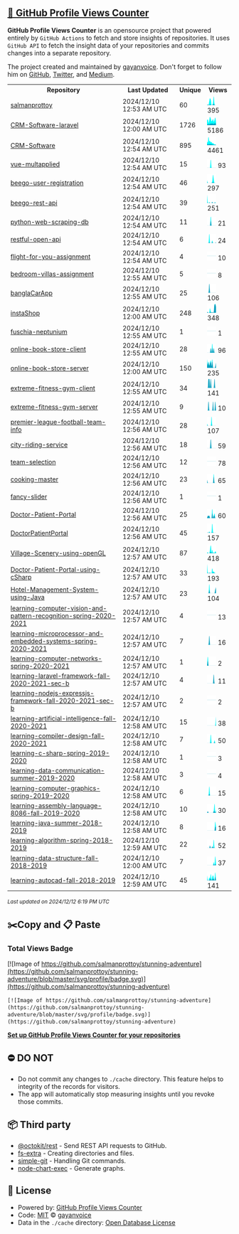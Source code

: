 ## [🚀 GitHub Profile Views Counter](https://github.com/gayanvoice/github-profile-views-counter)
**GitHub Profile Views Counter** is an opensource project that powered entirely by  `GitHub Actions` to fetch and store insights of repositories.
It uses `GitHub API` to fetch the insight data of your repositories and commits changes into a separate repository.

The project created and maintained by [gayanvoice](https://github.com/gayanvoice). Don't forget to follow him on [GitHub](https://github.com/gayanvoice), [Twitter](https://twitter.com/gayanvoice), and [Medium](https://gayanvoice.medium.com/).

<table>
	<tr>
		<th>
			Repository
		</th>
		<th>
			Last Updated
		</th>
		<th>
			Unique
		</th>
		<th>
			Views
		</th>
	</tr>
	<tr>
		<td>
			<a href="https://github.com/salmanprottoy/stunning-adventure/tree/master/readme/334512520/year.md">
				salmanprottoy
			</a>
		</td>
		<td>
			2024/12/10 12:53 AM UTC
		</td>
		<td>
			60
		</td>
		<td>
			<img alt="Response time graph" src="https://github.com/salmanprottoy/stunning-adventure/raw/master/graph/334512520/small/year.png" height="20"> 395
		</td>
	</tr>
	<tr>
		<td>
			<a href="https://github.com/salmanprottoy/stunning-adventure/tree/master/readme/318471396/year.md">
				CRM-Software-laravel
			</a>
		</td>
		<td>
			2024/12/10 12:00 AM UTC
		</td>
		<td>
			1726
		</td>
		<td>
			<img alt="Response time graph" src="https://github.com/salmanprottoy/stunning-adventure/raw/master/graph/318471396/small/year.png" height="20"> 5186
		</td>
	</tr>
	<tr>
		<td>
			<a href="https://github.com/salmanprottoy/stunning-adventure/tree/master/readme/307448074/year.md">
				CRM-Software
			</a>
		</td>
		<td>
			2024/12/10 12:54 AM UTC
		</td>
		<td>
			895
		</td>
		<td>
			<img alt="Response time graph" src="https://github.com/salmanprottoy/stunning-adventure/raw/master/graph/307448074/small/year.png" height="20"> 4461
		</td>
	</tr>
	<tr>
		<td>
			<a href="https://github.com/salmanprottoy/stunning-adventure/tree/master/readme/442078930/year.md">
				vue-multapplied
			</a>
		</td>
		<td>
			2024/12/10 12:54 AM UTC
		</td>
		<td>
			15
		</td>
		<td>
			<img alt="Response time graph" src="https://github.com/salmanprottoy/stunning-adventure/raw/master/graph/442078930/small/year.png" height="20"> 93
		</td>
	</tr>
	<tr>
		<td>
			<a href="https://github.com/salmanprottoy/stunning-adventure/tree/master/readme/438525283/year.md">
				beego-user-registration
			</a>
		</td>
		<td>
			2024/12/10 12:54 AM UTC
		</td>
		<td>
			46
		</td>
		<td>
			<img alt="Response time graph" src="https://github.com/salmanprottoy/stunning-adventure/raw/master/graph/438525283/small/year.png" height="20"> 297
		</td>
	</tr>
	<tr>
		<td>
			<a href="https://github.com/salmanprottoy/stunning-adventure/tree/master/readme/438520124/year.md">
				beego-rest-api
			</a>
		</td>
		<td>
			2024/12/10 12:54 AM UTC
		</td>
		<td>
			39
		</td>
		<td>
			<img alt="Response time graph" src="https://github.com/salmanprottoy/stunning-adventure/raw/master/graph/438520124/small/year.png" height="20"> 251
		</td>
	</tr>
	<tr>
		<td>
			<a href="https://github.com/salmanprottoy/stunning-adventure/tree/master/readme/435458153/year.md">
				python-web-scraping-db
			</a>
		</td>
		<td>
			2024/12/10 12:54 AM UTC
		</td>
		<td>
			11
		</td>
		<td>
			<img alt="Response time graph" src="https://github.com/salmanprottoy/stunning-adventure/raw/master/graph/435458153/small/year.png" height="20"> 21
		</td>
	</tr>
	<tr>
		<td>
			<a href="https://github.com/salmanprottoy/stunning-adventure/tree/master/readme/436239656/year.md">
				restful-open-api
			</a>
		</td>
		<td>
			2024/12/10 12:54 AM UTC
		</td>
		<td>
			6
		</td>
		<td>
			<img alt="Response time graph" src="https://github.com/salmanprottoy/stunning-adventure/raw/master/graph/436239656/small/year.png" height="20"> 24
		</td>
	</tr>
	<tr>
		<td>
			<a href="https://github.com/salmanprottoy/stunning-adventure/tree/master/readme/433806312/year.md">
				flight-for-you-assignment
			</a>
		</td>
		<td>
			2024/12/10 12:54 AM UTC
		</td>
		<td>
			4
		</td>
		<td>
			<img alt="Response time graph" src="https://github.com/salmanprottoy/stunning-adventure/raw/master/graph/433806312/small/year.png" height="20"> 10
		</td>
	</tr>
	<tr>
		<td>
			<a href="https://github.com/salmanprottoy/stunning-adventure/tree/master/readme/432113972/year.md">
				bedroom-villas-assignment
			</a>
		</td>
		<td>
			2024/12/10 12:55 AM UTC
		</td>
		<td>
			5
		</td>
		<td>
			<img alt="Response time graph" src="https://github.com/salmanprottoy/stunning-adventure/raw/master/graph/432113972/small/year.png" height="20"> 8
		</td>
	</tr>
	<tr>
		<td>
			<a href="https://github.com/salmanprottoy/stunning-adventure/tree/master/readme/373547823/year.md">
				banglaCarApp
			</a>
		</td>
		<td>
			2024/12/10 12:55 AM UTC
		</td>
		<td>
			25
		</td>
		<td>
			<img alt="Response time graph" src="https://github.com/salmanprottoy/stunning-adventure/raw/master/graph/373547823/small/year.png" height="20"> 106
		</td>
	</tr>
	<tr>
		<td>
			<a href="https://github.com/salmanprottoy/stunning-adventure/tree/master/readme/373232455/year.md">
				instaShop
			</a>
		</td>
		<td>
			2024/12/10 12:00 AM UTC
		</td>
		<td>
			248
		</td>
		<td>
			<img alt="Response time graph" src="https://github.com/salmanprottoy/stunning-adventure/raw/master/graph/373232455/small/year.png" height="20"> 348
		</td>
	</tr>
	<tr>
		<td>
			<a href="https://github.com/salmanprottoy/stunning-adventure/tree/master/readme/375108533/year.md">
				fuschia-neptunium
			</a>
		</td>
		<td>
			2024/12/10 12:55 AM UTC
		</td>
		<td>
			1
		</td>
		<td>
			<img alt="Response time graph" src="https://github.com/salmanprottoy/stunning-adventure/raw/master/graph/375108533/small/year.png" height="20"> 1
		</td>
	</tr>
	<tr>
		<td>
			<a href="https://github.com/salmanprottoy/stunning-adventure/tree/master/readme/361479541/year.md">
				online-book-store-client
			</a>
		</td>
		<td>
			2024/12/10 12:55 AM UTC
		</td>
		<td>
			28
		</td>
		<td>
			<img alt="Response time graph" src="https://github.com/salmanprottoy/stunning-adventure/raw/master/graph/361479541/small/year.png" height="20"> 96
		</td>
	</tr>
	<tr>
		<td>
			<a href="https://github.com/salmanprottoy/stunning-adventure/tree/master/readme/361480079/year.md">
				online-book-store-server
			</a>
		</td>
		<td>
			2024/12/10 12:00 AM UTC
		</td>
		<td>
			150
		</td>
		<td>
			<img alt="Response time graph" src="https://github.com/salmanprottoy/stunning-adventure/raw/master/graph/361480079/small/year.png" height="20"> 235
		</td>
	</tr>
	<tr>
		<td>
			<a href="https://github.com/salmanprottoy/stunning-adventure/tree/master/readme/361480658/year.md">
				extreme-fitness-gym-client
			</a>
		</td>
		<td>
			2024/12/10 12:55 AM UTC
		</td>
		<td>
			34
		</td>
		<td>
			<img alt="Response time graph" src="https://github.com/salmanprottoy/stunning-adventure/raw/master/graph/361480658/small/year.png" height="20"> 141
		</td>
	</tr>
	<tr>
		<td>
			<a href="https://github.com/salmanprottoy/stunning-adventure/tree/master/readme/361481277/year.md">
				extreme-fitness-gym-server
			</a>
		</td>
		<td>
			2024/12/10 12:55 AM UTC
		</td>
		<td>
			9
		</td>
		<td>
			<img alt="Response time graph" src="https://github.com/salmanprottoy/stunning-adventure/raw/master/graph/361481277/small/year.png" height="20"> 10
		</td>
	</tr>
	<tr>
		<td>
			<a href="https://github.com/salmanprottoy/stunning-adventure/tree/master/readme/361478098/year.md">
				premier-league-football-team-info
			</a>
		</td>
		<td>
			2024/12/10 12:56 AM UTC
		</td>
		<td>
			28
		</td>
		<td>
			<img alt="Response time graph" src="https://github.com/salmanprottoy/stunning-adventure/raw/master/graph/361478098/small/year.png" height="20"> 107
		</td>
	</tr>
	<tr>
		<td>
			<a href="https://github.com/salmanprottoy/stunning-adventure/tree/master/readme/361478832/year.md">
				city-riding-service
			</a>
		</td>
		<td>
			2024/12/10 12:56 AM UTC
		</td>
		<td>
			18
		</td>
		<td>
			<img alt="Response time graph" src="https://github.com/salmanprottoy/stunning-adventure/raw/master/graph/361478832/small/year.png" height="20"> 59
		</td>
	</tr>
	<tr>
		<td>
			<a href="https://github.com/salmanprottoy/stunning-adventure/tree/master/readme/361477227/year.md">
				team-selection
			</a>
		</td>
		<td>
			2024/12/10 12:56 AM UTC
		</td>
		<td>
			12
		</td>
		<td>
			<img alt="Response time graph" src="https://github.com/salmanprottoy/stunning-adventure/raw/master/graph/361477227/small/year.png" height="20"> 78
		</td>
	</tr>
	<tr>
		<td>
			<a href="https://github.com/salmanprottoy/stunning-adventure/tree/master/readme/336582100/year.md">
				cooking-master
			</a>
		</td>
		<td>
			2024/12/10 12:56 AM UTC
		</td>
		<td>
			23
		</td>
		<td>
			<img alt="Response time graph" src="https://github.com/salmanprottoy/stunning-adventure/raw/master/graph/336582100/small/year.png" height="20"> 65
		</td>
	</tr>
	<tr>
		<td>
			<a href="https://github.com/salmanprottoy/stunning-adventure/tree/master/readme/338665651/year.md">
				fancy-slider
			</a>
		</td>
		<td>
			2024/12/10 12:56 AM UTC
		</td>
		<td>
			1
		</td>
		<td>
			<img alt="Response time graph" src="https://github.com/salmanprottoy/stunning-adventure/raw/master/graph/338665651/small/year.png" height="20"> 1
		</td>
	</tr>
	<tr>
		<td>
			<a href="https://github.com/salmanprottoy/stunning-adventure/tree/master/readme/277720559/year.md">
				Doctor-Patient-Portal
			</a>
		</td>
		<td>
			2024/12/10 12:56 AM UTC
		</td>
		<td>
			25
		</td>
		<td>
			<img alt="Response time graph" src="https://github.com/salmanprottoy/stunning-adventure/raw/master/graph/277720559/small/year.png" height="20"> 60
		</td>
	</tr>
	<tr>
		<td>
			<a href="https://github.com/salmanprottoy/stunning-adventure/tree/master/readme/293097293/year.md">
				DoctorPatientPortal
			</a>
		</td>
		<td>
			2024/12/10 12:56 AM UTC
		</td>
		<td>
			45
		</td>
		<td>
			<img alt="Response time graph" src="https://github.com/salmanprottoy/stunning-adventure/raw/master/graph/293097293/small/year.png" height="20"> 157
		</td>
	</tr>
	<tr>
		<td>
			<a href="https://github.com/salmanprottoy/stunning-adventure/tree/master/readme/331263414/year.md">
				Village-Scenery-using-openGL
			</a>
		</td>
		<td>
			2024/12/10 12:57 AM UTC
		</td>
		<td>
			87
		</td>
		<td>
			<img alt="Response time graph" src="https://github.com/salmanprottoy/stunning-adventure/raw/master/graph/331263414/small/year.png" height="20"> 418
		</td>
	</tr>
	<tr>
		<td>
			<a href="https://github.com/salmanprottoy/stunning-adventure/tree/master/readme/331255267/year.md">
				Doctor-Patient-Portal-using-cSharp
			</a>
		</td>
		<td>
			2024/12/10 12:57 AM UTC
		</td>
		<td>
			33
		</td>
		<td>
			<img alt="Response time graph" src="https://github.com/salmanprottoy/stunning-adventure/raw/master/graph/331255267/small/year.png" height="20"> 193
		</td>
	</tr>
	<tr>
		<td>
			<a href="https://github.com/salmanprottoy/stunning-adventure/tree/master/readme/331247528/year.md">
				Hotel-Management-System-using-Java
			</a>
		</td>
		<td>
			2024/12/10 12:57 AM UTC
		</td>
		<td>
			23
		</td>
		<td>
			<img alt="Response time graph" src="https://github.com/salmanprottoy/stunning-adventure/raw/master/graph/331247528/small/year.png" height="20"> 104
		</td>
	</tr>
	<tr>
		<td>
			<a href="https://github.com/salmanprottoy/stunning-adventure/tree/master/readme/337821133/year.md">
				learning-computer-vision-and-pattern-recognition-spring-2020-2021
			</a>
		</td>
		<td>
			2024/12/10 12:57 AM UTC
		</td>
		<td>
			4
		</td>
		<td>
			<img alt="Response time graph" src="https://github.com/salmanprottoy/stunning-adventure/raw/master/graph/337821133/small/year.png" height="20"> 13
		</td>
	</tr>
	<tr>
		<td>
			<a href="https://github.com/salmanprottoy/stunning-adventure/tree/master/readme/337496260/year.md">
				learning-microprocessor-and-embedded-systems-spring-2020-2021
			</a>
		</td>
		<td>
			2024/12/10 12:57 AM UTC
		</td>
		<td>
			7
		</td>
		<td>
			<img alt="Response time graph" src="https://github.com/salmanprottoy/stunning-adventure/raw/master/graph/337496260/small/year.png" height="20"> 16
		</td>
	</tr>
	<tr>
		<td>
			<a href="https://github.com/salmanprottoy/stunning-adventure/tree/master/readme/337351515/year.md">
				learning-computer-networks-spring-2020-2021
			</a>
		</td>
		<td>
			2024/12/10 12:57 AM UTC
		</td>
		<td>
			1
		</td>
		<td>
			<img alt="Response time graph" src="https://github.com/salmanprottoy/stunning-adventure/raw/master/graph/337351515/small/year.png" height="20"> 2
		</td>
	</tr>
	<tr>
		<td>
			<a href="https://github.com/salmanprottoy/stunning-adventure/tree/master/readme/317473475/year.md">
				learning-laravel-framework-fall-2020-2021-sec-b
			</a>
		</td>
		<td>
			2024/12/10 12:57 AM UTC
		</td>
		<td>
			4
		</td>
		<td>
			<img alt="Response time graph" src="https://github.com/salmanprottoy/stunning-adventure/raw/master/graph/317473475/small/year.png" height="20"> 11
		</td>
	</tr>
	<tr>
		<td>
			<a href="https://github.com/salmanprottoy/stunning-adventure/tree/master/readme/310203534/year.md">
				learning-nodejs-expressjs-framework-fall-2020-2021-sec-b
			</a>
		</td>
		<td>
			2024/12/10 12:57 AM UTC
		</td>
		<td>
			2
		</td>
		<td>
			<img alt="Response time graph" src="https://github.com/salmanprottoy/stunning-adventure/raw/master/graph/310203534/small/year.png" height="20"> 2
		</td>
	</tr>
	<tr>
		<td>
			<a href="https://github.com/salmanprottoy/stunning-adventure/tree/master/readme/335025775/year.md">
				learning-artificial-intelligence-fall-2020-2021
			</a>
		</td>
		<td>
			2024/12/10 12:58 AM UTC
		</td>
		<td>
			15
		</td>
		<td>
			<img alt="Response time graph" src="https://github.com/salmanprottoy/stunning-adventure/raw/master/graph/335025775/small/year.png" height="20"> 38
		</td>
	</tr>
	<tr>
		<td>
			<a href="https://github.com/salmanprottoy/stunning-adventure/tree/master/readme/337325597/year.md">
				learning-compiler-design-fall-2020-2021
			</a>
		</td>
		<td>
			2024/12/10 12:58 AM UTC
		</td>
		<td>
			7
		</td>
		<td>
			<img alt="Response time graph" src="https://github.com/salmanprottoy/stunning-adventure/raw/master/graph/337325597/small/year.png" height="20"> 50
		</td>
	</tr>
	<tr>
		<td>
			<a href="https://github.com/salmanprottoy/stunning-adventure/tree/master/readme/337482494/year.md">
				learning-c-sharp-spring-2019-2020
			</a>
		</td>
		<td>
			2024/12/10 12:58 AM UTC
		</td>
		<td>
			1
		</td>
		<td>
			<img alt="Response time graph" src="https://github.com/salmanprottoy/stunning-adventure/raw/master/graph/337482494/small/year.png" height="20"> 3
		</td>
	</tr>
	<tr>
		<td>
			<a href="https://github.com/salmanprottoy/stunning-adventure/tree/master/readme/337321898/year.md">
				learning-data-communication-summer-2019-2020
			</a>
		</td>
		<td>
			2024/12/10 12:58 AM UTC
		</td>
		<td>
			3
		</td>
		<td>
			<img alt="Response time graph" src="https://github.com/salmanprottoy/stunning-adventure/raw/master/graph/337321898/small/year.png" height="20"> 4
		</td>
	</tr>
	<tr>
		<td>
			<a href="https://github.com/salmanprottoy/stunning-adventure/tree/master/readme/335013748/year.md">
				learning-computer-graphics-spring-2019-2020
			</a>
		</td>
		<td>
			2024/12/10 12:58 AM UTC
		</td>
		<td>
			6
		</td>
		<td>
			<img alt="Response time graph" src="https://github.com/salmanprottoy/stunning-adventure/raw/master/graph/335013748/small/year.png" height="20"> 15
		</td>
	</tr>
	<tr>
		<td>
			<a href="https://github.com/salmanprottoy/stunning-adventure/tree/master/readme/337322845/year.md">
				learning-assembly-language-8086-fall-2019-2020
			</a>
		</td>
		<td>
			2024/12/10 12:58 AM UTC
		</td>
		<td>
			10
		</td>
		<td>
			<img alt="Response time graph" src="https://github.com/salmanprottoy/stunning-adventure/raw/master/graph/337322845/small/year.png" height="20"> 30
		</td>
	</tr>
	<tr>
		<td>
			<a href="https://github.com/salmanprottoy/stunning-adventure/tree/master/readme/335022128/year.md">
				learning-java-summer-2018-2019
			</a>
		</td>
		<td>
			2024/12/10 12:58 AM UTC
		</td>
		<td>
			8
		</td>
		<td>
			<img alt="Response time graph" src="https://github.com/salmanprottoy/stunning-adventure/raw/master/graph/335022128/small/year.png" height="20"> 16
		</td>
	</tr>
	<tr>
		<td>
			<a href="https://github.com/salmanprottoy/stunning-adventure/tree/master/readme/171264452/year.md">
				learning-algorithm-spring-2018-2019
			</a>
		</td>
		<td>
			2024/12/10 12:59 AM UTC
		</td>
		<td>
			22
		</td>
		<td>
			<img alt="Response time graph" src="https://github.com/salmanprottoy/stunning-adventure/raw/master/graph/171264452/small/year.png" height="20"> 52
		</td>
	</tr>
	<tr>
		<td>
			<a href="https://github.com/salmanprottoy/stunning-adventure/tree/master/readme/335015881/year.md">
				learning-data-structure-fall-2018-2019
			</a>
		</td>
		<td>
			2024/12/10 12:00 AM UTC
		</td>
		<td>
			7
		</td>
		<td>
			<img alt="Response time graph" src="https://github.com/salmanprottoy/stunning-adventure/raw/master/graph/335015881/small/year.png" height="20"> 37
		</td>
	</tr>
	<tr>
		<td>
			<a href="https://github.com/salmanprottoy/stunning-adventure/tree/master/readme/337487562/year.md">
				learning-autocad-fall-2018-2019
			</a>
		</td>
		<td>
			2024/12/10 12:59 AM UTC
		</td>
		<td>
			45
		</td>
		<td>
			<img alt="Response time graph" src="https://github.com/salmanprottoy/stunning-adventure/raw/master/graph/337487562/small/year.png" height="20"> 141
		</td>
	</tr>
</table>

<small><i>Last updated on 2024/12/12 6:19 PM UTC</i></small>

## ✂️Copy and 📋 Paste
### Total Views Badge
[![Image of https://github.com/salmanprottoy/stunning-adventure](https://github.com/salmanprottoy/stunning-adventure/blob/master/svg/profile/badge.svg)](https://github.com/salmanprottoy/stunning-adventure)

```readme
[![Image of https://github.com/salmanprottoy/stunning-adventure](https://github.com/salmanprottoy/stunning-adventure/blob/master/svg/profile/badge.svg)](https://github.com/salmanprottoy/stunning-adventure)
```
[**Set up GitHub Profile Views Counter for your repositories**](https://github.com/gayanvoice/github-profile-views-counter)
## ⛔ DO NOT
- Do not commit any changes to `./cache` directory. This feature helps to integrity of the records for visitors.
- The app will automatically stop measuring insights until you revoke those commits.
## 📦 Third party

- [@octokit/rest](https://www.npmjs.com/package/@octokit/rest) - Send REST API requests to GitHub.
- [fs-extra](https://www.npmjs.com/package/fs-extra) - Creating directories and files.
- [simple-git](https://www.npmjs.com/package/simple-git) - Handling Git commands.
- [node-chart-exec](https://www.npmjs.com/package/node-chart-exec) - Generate graphs.
## 📄 License
- Powered by: [GitHub Profile Views Counter](https://github.com/gayanvoice/github-profile-views-counter)
- Code: [MIT](./LICENSE) © [gayanvoice](https://github.com/gayanvoice)
- Data in the `./cache` directory: [Open Database License](https://opendatacommons.org/licenses/odbl/1-0/)